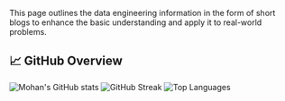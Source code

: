 This page outlines the data engineering information in the form of short blogs to enhance the basic understanding and apply it to real-world problems.

## 📈 GitHub Overview

![Mohan's GitHub stats](https://github-readme-stats.vercel.app/api?username=mohankancherla&show_icons=true&count_private=true&theme=default)
![GitHub Streak](https://github-readme-streak-stats.herokuapp.com/?user=mohankancherla&count_private=true)
![Top Languages](https://github-readme-stats.vercel.app/api/top-langs/?username=mohankancherla&layout=compact&count_private=true)



